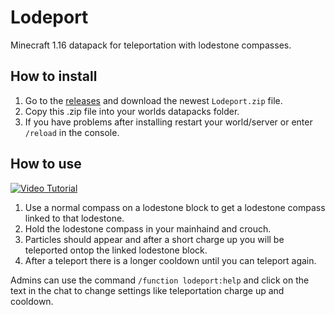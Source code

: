 # Lodeport
Minecraft 1.16 datapack for teleportation with lodestone compasses.

## How to install

 1. Go to the [releases](https://github.com/NicolasBissig/Lodeport/releases) and download the newest `Lodeport.zip` file.
 2. Copy this .zip file into your worlds datapacks folder.
 3. If you have problems after installing restart your world/server or enter `/reload` in the console.

## How to use

[![Video Tutorial](http://img.youtube.com/vi/QuBy0nzaQKM/0.jpg)](http://www.youtube.com/watch?v=QuBy0nzaQKM)

 1. Use a normal compass on a lodestone block to get a lodestone compass linked to that lodestone.
 2. Hold the lodestone compass in your mainhaind and crouch.
 3. Particles should appear and after a short charge up you will be teleported ontop the linked lodestone block.
 4. After a teleport there is a longer cooldown until you can teleport again.

Admins can use the command `/function lodeport:help` and click on the text in the chat to change settings like teleportation charge up and cooldown.

